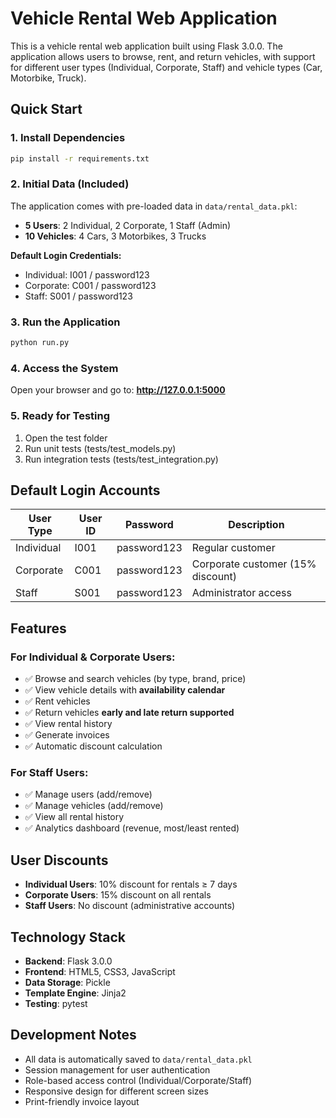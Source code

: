 # Vehicle Rental Web Application

This is a vehicle rental web application built using Flask 3.0.0. The application allows users to browse, rent, and return vehicles, with support for different user types (Individual, Corporate, Staff) and vehicle types (Car, Motorbike, Truck).

## Quick Start

### 1. Install Dependencies
```bash
pip install -r requirements.txt
```

### 2. Initial Data (Included)
The application comes with pre-loaded data in `data/rental_data.pkl`:
- **5 Users**: 2 Individual, 2 Corporate, 1 Staff (Admin)
- **10 Vehicles**: 4 Cars, 3 Motorbikes, 3 Trucks

**Default Login Credentials:**
- Individual: I001 / password123
- Corporate: C001 / password123
- Staff: S001 / password123

### 3. Run the Application
```bash
python run.py
```

### 4. Access the System
Open your browser and go to: **http://127.0.0.1:5000**

### 5. Ready for Testing
1. Open the test folder
2. Run unit tests (tests/test_models.py)
3. Run integration tests (tests/test_integration.py)

## Default Login Accounts

| User Type | User ID | Password | Description |
|-----------|---------|----------|-------------|
| Individual | I001 | password123 | Regular customer |
| Corporate | C001 | password123 | Corporate customer (15% discount) |
| Staff | S001 | password123 | Administrator access |

## Features

### For Individual & Corporate Users:
- ✅ Browse and search vehicles (by type, brand, price)
- ✅ View vehicle details with **availability calendar** 
- ✅ Rent vehicles
- ✅ Return vehicles **early and late return supported**
- ✅ View rental history
- ✅ Generate invoices
- ✅ Automatic discount calculation

### For Staff Users:
- ✅ Manage users (add/remove)
- ✅ Manage vehicles (add/remove)
- ✅ View all rental history
- ✅ Analytics dashboard (revenue, most/least rented)

## User Discounts

- **Individual Users**: 10% discount for rentals ≥ 7 days
- **Corporate Users**: 15% discount on all rentals
- **Staff Users**: No discount (administrative accounts)

## Technology Stack

- **Backend**: Flask 3.0.0
- **Frontend**: HTML5, CSS3, JavaScript
- **Data Storage**: Pickle
- **Template Engine**: Jinja2
- **Testing**: pytest

## Development Notes

- All data is automatically saved to `data/rental_data.pkl`
- Session management for user authentication
- Role-based access control (Individual/Corporate/Staff)
- Responsive design for different screen sizes
- Print-friendly invoice layout